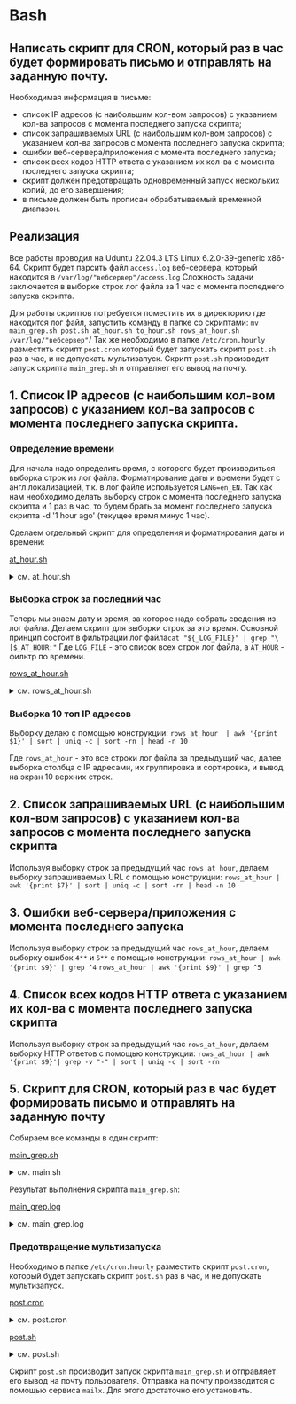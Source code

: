# Bash

## Написать скрипт для CRON, который раз в час будет формировать письмо и отправлять на заданную почту.

Необходимая информация в письме:
* список IP адресов (с наибольшим кол-вом запросов) с указанием кол-ва запросов c момента последнего запуска скрипта;
* список запрашиваемых URL (с наибольшим кол-вом запросов) с указанием кол-ва запросов c момента последнего запуска скрипта;
* ошибки веб-сервера/приложения c момента последнего запуска;
* список всех кодов HTTP ответа с указанием их кол-ва с момента последнего запуска скрипта;
* скрипт должен предотвращать одновременный запуск нескольких копий, до его завершения;
* в письме должен быть прописан обрабатываемый временной диапазон.

## Реализация

Все работы проводил на Uduntu 22.04.3 LTS Linux 6.2.0-39-generic x86-64.
Скрипт будет парсить файл `access.log` веб-сервера, который находится в `/var/log/"вебсервер"/access.log`
Сложность задачи заключается в выборке строк лог файла за 1 час с момента последнего запуска скрипта.

Для работы скриптов потребуется поместить их в директорию где находится лог файл, запустить команду в папке со скриптами: `mv main_grep.sh post.sh at_hour.sh to_hour.sh rows_at_hour.sh /var/log/"вебсервер"`/
Так же необходимо в папке `/etc/cron.hourly` разместить скрипт `post.cron` который будет запускать скрипт `post.sh` раз в час, и не допускать мультизапуск.
Скрипт `post.sh` производит запуск скрипта `main_grep.sh` и отправляет его вывод на почту.

## 1. Список IP адресов (с наибольшим кол-вом запросов) с указанием кол-ва запросов c момента последнего запуска скрипта.

### Определение времени

Для начала надо определить время, с которого будет производиться выборка строк из лог файла.
Форматирование даты и времени будет с англ локализацией, т.к. в лог файле используется `LANG=en_EN`.
Так как нам необходимо делать выборку строк с момента последнего запуска скрипта и 1 раз в час,
то будем брать за момент последнего запуска скрипта -d '1 hour ago' (текущее время минус 1 час).

Сделаем отдельный скрипт для определения и форматирования даты и времени:

[at_hour.sh](/homework/09/at_hour.sh)

<details><summary>см. at_hour.sh</summary>

```shell
#!/bin/sh
# Функция получения предыдущего часа в формате %d/%b/%Y:%H, который необходим для
# осуществления выборки из лог-файла с датой указанного формата
# Как использовать:
#
#         #!/bin/sh
#         . ./at_hour.sh
#         at_hour=$(hour)
#         echo $at_hour
hour() {
    # local d=$(LANG=en_EN date -d '1 hour ago' +%d/%b/%Y:%H)
    # Так как необходимо производить выборку за предыдущий час из лога,
    # то производится -d '1 hour ago'
    # При этом локаль принудительно LANG=en_EN, иначе генерирует дату в текущей локали
    # Так как мы используем тестовый лог файл, то в нем нет сведений на актуальное время,
    # имитируем выборку в прошлом, для этого вычтем необходимое количество часов 570

    corrective=570
    formatted_hour=$(LANG=en_EN date -d "$corrective hour ago" +%d/%b/%Y:%H)
    echo $formatted_hour
}

```

</details>

### Выборка строк за последний час

Теперь мы знаем дату и время, за которое надо собрать сведения из лог файла.
Делаем скрипт для выборки строк за это время.
Основной принцип состоит в фильтрации лог файла`cat "${_LOG_FILE}" | grep "\[$_AT_HOUR:"`
Где `LOG_FILE` - это список всех строк лог файла, а `AT_HOUR` - фильтр по времени.

[rows_at_hour.sh](/homework/09/rows_at_hour.sh)

<details><summary>см. rows_at_hour.sh</summary>

```shell
#!/bin/sh
. ./at_hour.sh

AT_HOUR=$(hour)

DEBUG=0
if [ "${DEBUG}" = "1" ]
then
  echo SELECT LOG-DATA AT HOUR $AT_HOUR
fi

rows_at_hour() {
    _LOG_FILE=${LOG_FILE}
    _AT_HOUR=${AT_HOUR}
    cat "${_LOG_FILE}" | grep "\[$_AT_HOUR:"
    exit 0
}

```

</details>

### Выборка 10 топ IP адресов

Выборку делаю с помощью конструкции:
`rows_at_hour  | awk '{print $1}' | sort | uniq -c | sort -rn | head -n 10`

Где `rows_at_hour` - это все строки лог файла за предыдущий час,
далее выборка столбца с IP адресами, их группировка и сортировка,
и вывод на экран 10 верхних строк.

## 2. Список запрашиваемых URL (с наибольшим кол-вом запросов) с указанием кол-ва запросов c момента последнего запуска скрипта

Используя выборку строк за предыдущий час `rows_at_hour`, делаем выборку запрашиваемых URL с
помощью конструкции:
`rows_at_hour | awk '{print $7}' | sort | uniq -c | sort -rn | head -n 10`

## 3. Ошибки веб-сервера/приложения c момента последнего запуска

Используя выборку строк за предыдущий час `rows_at_hour`, делаем выборку ошибок
`4**` и `5**` с помощью конструкции:
`rows_at_hour | awk '{print $9}' | grep ^4`
`rows_at_hour | awk '{print $9}' | grep ^5`

## 4. Список всех кодов HTTP ответа с указанием их кол-ва с момента последнего запуска скрипта

Используя выборку строк за предыдущий час `rows_at_hour`, делаем выборку HTTP ответов с
помощью конструкции:
`rows_at_hour | awk '{print $9}'| grep -v "-" | sort | uniq -c | sort -rn`

## 5. Скрипт для CRON, который раз в час будет формировать письмо и отправлять на заданную почту

Собираем все команды в один скрипт:

[main_grep.sh](/homework/09/main_grep.sh)

<details><summary>см. main.sh</summary>

```shell
#!/bin/bash
. ./at_hour.sh
. ./to_hour.sh
. ./rows_at_hour.sh

# дата и время с которого будет выборка
AT_HOUR=$(hour)

# дата и время AT_HOUR + 1 час
TO_HOUR=$(hour1)

# Проверка на переданный параметр
USAGE="Pls, rows_at_hour.sh LOG_FILE"
if [ -z "$1" ]
then
  echo "Sorry, there is no first parameter LOG_FILE."
  echo $USAGE
  exit 1
fi

LOG_FILE="${1}"

DEBUG=0
if [ "${DEBUG}" = "1" ]
then
  echo USE LOG FILE $LOG_FILE
fi

#0
echo "Временной диапазон:" $AT_HOUR "-" $TO_HOUR

#1 URN
echo "Топ-10 клиентских URL запрашиваемых с этого сервера"
rows_at_hour | awk '{print $7}' | sort | uniq -c | sort -rn | head -n 10 > 1.1.txt && cat 1.1.txt &&
echo "------------------------------------------------------"
#2 IP
echo "Топ-10 клиентских IP"
rows_at_hour  | awk '{print $1}' | sort | uniq -c | sort -rn | head -n 10 > 2.2.txt && tail -n 10 2.2.txt &&
echo "------------------------------------------------------"
#3 запросы-ответы
echo "Все коды состояния HTTP и их количество"
rows_at_hour | awk '{print $9}'| grep -v "-" | sort | uniq -c | sort -rn > 3.3.txt && cat 3.3.txt &&
echo "------------------------------------------------------"
#4 ошибки серверные 5** и клиентские 4**
echo "Все коды состояния  4xx и 5xx"
rows_at_hour | awk '{print $9}' | grep ^4 > 4.4.txt && rows_at_hour | awk '{print $9}' | grep ^5 >> 4.4.txt && cat 4.4.txt | uniq -d -c | sort -rn > 4.5.txt && cat 4.5.txt
echo "------------------------------------------------------"
echo "all"
rm -f 1.1.txt 2.2.txt 3.3.txt 4.4.txt 4.5.txt

```

</details>

Результат выполнения скрипта `main_grep.sh`:

[main_grep.log](/homework/09/main_grep.log)

<details><summary>см. main_grep.log</summary>

```properties
Временной диапазон: 03/Dec/2023:17 - 06/Dec/2023:16:12:58
Топ-10 клиентских URL запрашиваемых с этого сервера
      3 /wp-login.php
      2 /.env
      1 /sitemap.txt
      1 /atom.xml
------------------------------------------------------
Топ-10 клиентских IP
      2 148.66.147.26
      2 146.70.15.46
      1 52.167.144.189
      1 40.77.167.10
      1 154.16.105.18
------------------------------------------------------
Все коды состояния HTTP и их количество
      5 200
      2 301
------------------------------------------------------
Все коды состояния  4xx и 5xx
------------------------------------------------------
all

```

</details>

### Предотвращение мультизапуска

Необходимо в папке `/etc/cron.hourly` разместить скрипт `post.cron`,
который будет запускать скрипт `post.sh` раз в час, и не допускать мультизапуск.

[post.cron](/homework/09/post.cron)

<details><summary>см. post.cron</summary>

```shell
#!/bin/bash

LOCKFILE=/var/log/nginx/post.sh
#LOCKFILE=/var/log/"вебсервер"/x
if [ -f $LOCKFILE ]
then
  echo "Lockfile active, no new runs."
  exit 1
else
  echo "PID: $$" > $LOCKFILE
  trap 'rm -f $LOCKFILE"; exit $?' INT TERM EXIT
  echo "Simulate some activity..."
  rm -f $LOCKFILE
  trap - INT TERM EXIT
fi

```

</details>

[post.sh](/homework/09/post.sh)

<details><summary>см. post.sh</summary>

```shell
#!/bin/bash
sudo su
if

./main_grep.sh ./access.log > report.txt &&
mailx v.kan@gsgroup.it < report.txt && rm report.txt

then
exit 0
else
echo "file not found"
fi

```

</details>

Скрипт `post.sh` производит запуск скрипта `main_grep.sh` и отправляет его вывод
на почту пользователя.
Отправка на почту производится с помощью сервиса `mailx`. Для этого достаточно его установить.
